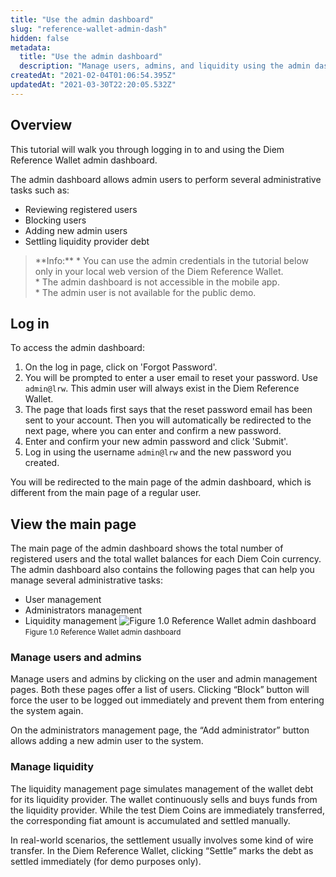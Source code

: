 ```yaml
---
title: "Use the admin dashboard"
slug: "reference-wallet-admin-dash"
hidden: false
metadata: 
  title: "Use the admin dashboard"
  description: "Manage users, admins, and liquidity using the admin dashboard for the Diem Reference Wallet."
createdAt: "2021-02-04T01:06:54.395Z"
updatedAt: "2021-03-30T22:20:05.532Z"
---
```

## Overview

This tutorial will walk you through logging in to and using the Diem Reference Wallet admin dashboard. 

The admin dashboard allows admin users to perform several administrative tasks such as:

*   Reviewing registered users
*   Blocking users
*   Adding new admin users
*   Settling liquidity provider debt

<blockquote className="block_note block_note_info">
 **Info:** * You can use the admin credentials in the tutorial below only in your local web version of the Diem Reference Wallet.
<br/>* The admin dashboard is not accessible in the mobile app. 
<br/>* The admin user is not available for the public demo. 
</blockquote>

## Log in

To access the admin dashboard:
1. On the log in page, click on 'Forgot Password'. 
2. You will be prompted to enter a user email to reset your password. Use `admin@lrw`. This admin user will always exist in the Diem Reference Wallet. 
3. The page that loads first says that the reset password email has been sent to your account. Then you will automatically be redirected to the next page, where you can enter and confirm a new password. 
4. Enter and confirm your new admin password and click 'Submit'. 
5. Log in using the username `admin@lrw` and the new password you created. 

You will be redirected to the main page of the admin dashboard, which is different from the main page of a regular user. 


## View the main page

The main page of the admin dashboard shows the total number of registered users and the total wallet balances for each Diem Coin currency. The admin dashboard also contains the following pages that can help you manage several administrative tasks: 

*   User management
*   Administrators management
*   Liquidity management
![Figure 1.0 Reference Wallet admin dashboard](https://files.readme.io/58972ba-admin-dash.png)
<small className="figure">Figure 1.0 Reference Wallet admin dashboard</small>

### Manage users and admins

Manage users and admins by clicking on the user and admin management pages. Both these pages offer a list of users. Clicking “Block” button will force the user to be logged out immediately and prevent them from entering the system again.

On the administrators management page, the “Add administrator” button allows adding a new admin user to the system.


### Manage liquidity 

The liquidity management page simulates management of the wallet debt for its liquidity provider. The wallet continuously sells and buys funds from the liquidity provider. While the test Diem Coins are immediately transferred, the corresponding fiat amount is accumulated and settled manually. 

In real-world scenarios, the settlement usually involves some kind of wire transfer. In the Diem Reference Wallet, clicking “Settle” marks the debt as settled immediately (for demo purposes only).